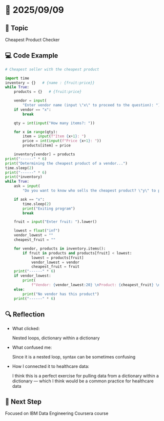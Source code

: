 # 📅 2025/09/09

## 📝 Topic

Cheapest Product Checker

## 💻 Code Example

```python
# Cheapest seller with the cheapest product

import time
inventory = {}   # {name : {fruit:price}}
while True:
    products = {}   # {fruit:price}

    vendor = input(
        "Enter vendor name (input \"x\" to proceed to the question): ").lower()
    if vendor == "x":
        break

    qty = int(input("How many items?: "))

    for x in range(qty):
        item = input(f"Item {x+1}: ")
        price = int(input(f"Price {x+1}: "))
        products[item] = price

    inventory[vendor] = products
print("------" * 6)
print("Determining the cheapest product of a vendor...")
time.sleep(2)
print("------" * 6)
print(*inventory)
while True:
    ask = input(
        "Do you want to know who sells the cheapest product? \"y\" to proceed \"x\" to quit: ").lower()

    if ask == "x":
        time.sleep(2)
        print("Exiting program")
        break

    fruit = input("Enter fruit: ").lower()

    lowest = float("inf")
    vendor_lowest = ""
    cheapest_fruit = ""

    for vendor, products in inventory.items():
        if fruit in products and products[fruit] < lowest:
            lowest = products[fruit]
            vendor_lowest = vendor
            cheapest_fruit = fruit
    print("------" * 6)
    if vendor_lowest:
        print(
            f"Vendor: {vendor_lowest:20} \nProduct: {cheapest_fruit} \nPrice: PHP {lowest:,.2f}")
    else:
        print("No vendor has this product")
    print("------" * 6)

```

## 🔍 Reflection

- What clicked:  
    
    Nested loops, dictionary within a dictionary

- What confused me:  

    Since it is a nested loop, syntax can be sometimes confusing

- How I connected it to healthcare data:  

    I think this is a perfect exercise for pulling data from a dictionary within a dictionary — which I think would be a common practice for healthcare data

## 🎯 Next Step

Focused on IBM Data Engineering Coursera course
